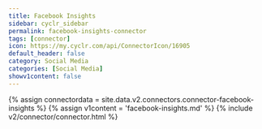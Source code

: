 ```yaml
---
title: Facebook Insights
sidebar: cyclr_sidebar
permalink: facebook-insights-connector
tags: [connector]
icon: https://my.cyclr.com/api/ConnectorIcon/16905
default_header: false
category: Social Media
categories: [Social Media]
showv1content: false
---
```

{% assign connectordata = site.data.v2.connectors.connector-facebook-insights %}
{% assign v1content = 'facebook-insights.md' %}
{% include v2/connector/connector.html %}	